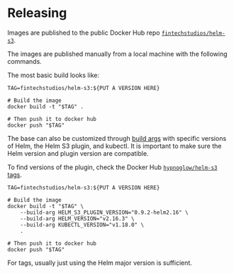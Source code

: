 # Releasing

Images are published to the public Docker Hub repo
[`fintechstudios/helm-s3`](https://hub.docker.com/repository/docker/fintechstudios/helm-s3).

The images are published manually from a local machine with the following commands.

The most basic build looks like:
```shell
TAG=fintechstudios/helm-s3:${PUT A VERSION HERE}

# Build the image
docker build -t "$TAG" .

# Then push it to docker hub
docker push "$TAG"
```

The base can also be customized through [build args](https://docs.docker.com/engine/reference/commandline/build/#set-build-time-variables---build-arg)
with specific versions of Helm, the Helm S3 plugin, and kubectl. It is important to make sure
the Helm version and plugin version are compatible.

To find versions of the plugin, check the Docker Hub [`hypnoglow/helm-s3` tags](https://hub.docker.com/r/hypnoglow/helm-s3/tags).

```shell
TAG=fintechstudios/helm-s3:${PUT A VERSION HERE}

# Build the image
docker build -t "$TAG" \
    --build-arg HELM_S3_PLUGIN_VERSION="0.9.2-helm2.16" \
    --build-arg HELM_VERSION="v2.16.3" \
    --build-arg KUBECTL_VERSION="v1.18.0" \
    .

# Then push it to docker hub
docker push "$TAG"
```

For tags, usually just using the Helm major version is sufficient.

